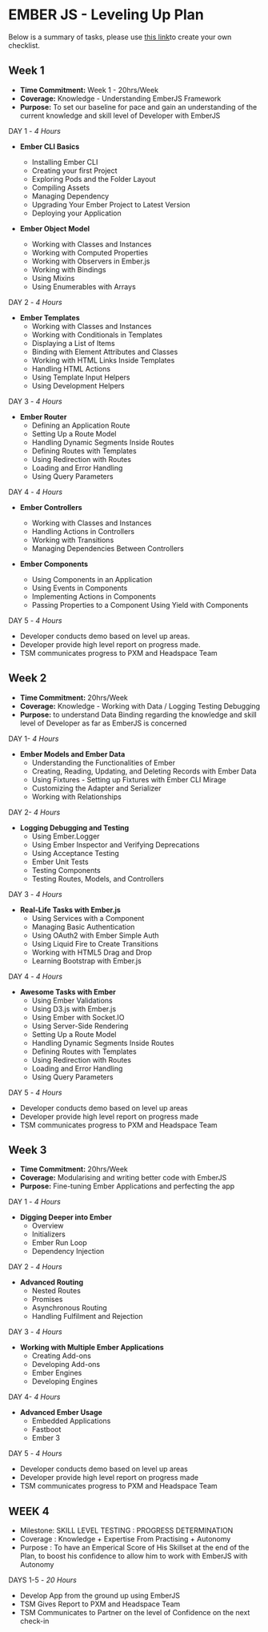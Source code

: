 # EMBER JS - Leveling Up Plan

Below is a summary of tasks, please use [this link](https://github.com/jensenfleming/Ember-Ramp/blob/master/docs/Checklist_template.md)to create your own checklist. 

## Week 1

- **Time Commitment:** Week 1 - 20hrs/Week
- **Coverage:** Knowledge - Understanding EmberJS Framework
- **Purpose:** To set our baseline for pace and gain an understanding of the current knowledge and skill level of Developer with EmberJS

DAY 1 - _4 Hours_

- **Ember CLI Basics**
  - Installing Ember CLI
  - Creating your first Project
  - Exploring Pods and the Folder Layout
  - Compiling Assets
  - Managing Dependency
  - Upgrading Your Ember Project to Latest Version
  - Deploying your Application

- **Ember Object Model**
  - Working with Classes and Instances
  - Working with Computed Properties
  - Working with Observers in Ember.js
  - Working with Bindings
  - Using Mixins
  - Using Enumerables with Arrays

DAY 2 - _4 Hours_

- **Ember Templates**
  - Working with Classes and Instances
  - Working with Conditionals in Templates
  - Displaying a List of Items
  - Binding with Element Attributes and Classes
  - Working with HTML Links Inside Templates
  - Handling HTML Actions
  - Using Template Input Helpers
  - Using Development Helpers

DAY 3 - _4 Hours_

- **Ember Router**
  - Defining an Application Route
  - Setting Up a Route Model
  - Handling Dynamic Segments Inside Routes
  - Defining Routes with Templates
  - Using Redirection with Routes
  - Loading and Error Handling
  - Using Query Parameters

DAY 4 - _4 Hours_

- **Ember Controllers**
  - Working with Classes and Instances
  - Handling Actions in Controllers
  - Working with Transitions
  - Managing Dependencies Between Controllers

- **Ember Components**
  - Using Components in an Application
  - Using Events in Components
  - Implementing Actions in Components
  - Passing Properties to a Component Using Yield with Components

DAY 5 - _4 Hours_

- Developer conducts demo based on level up areas.
- Developer provide high level report on progress made.
- TSM communicates progress to PXM and Headspace Team

## Week 2

- **Time Commitment:** 20hrs/Week
- **Coverage:** Knowledge - Working with Data / Logging Testing Debugging
- **Purpose:** to understand Data Binding regarding the knowledge and skill level of Developer as far as EmberJS is concerned

DAY 1- _4 Hours_

- **Ember Models and Ember Data**
  - Understanding the Functionalities of Ember
  - Creating, Reading, Updating, and Deleting Records with Ember Data
  - Using Fixtures - Setting up Fixtures with Ember CLI Mirage
  - Customizing the Adapter and Serializer
  - Working with Relationships

DAY 2- _4 Hours_

- **Logging Debugging and Testing**
  - Using Ember.Logger
  - Using Ember Inspector and Verifying Deprecations
  - Using Acceptance Testing
  - Ember Unit Tests
  - Testing Components
  - Testing Routes, Models, and Controllers

DAY 3 - _4 Hours_

- **Real-Life Tasks with Ember.js**
  - Using Services with a Component
  - Managing Basic Authentication
  - Using OAuth2 with Ember Simple Auth
  - Using Liquid Fire to Create Transitions
  - Working with HTML5 Drag and Drop
  - Learning Bootstrap with Ember.js

DAY 4 - _4 Hours_

- **Awesome Tasks with Ember**
  - Using Ember Validations
  - Using D3.js with Ember.js
  - Using Ember with Socket.IO
  - Using Server-Side Rendering
  - Setting Up a Route Model
  - Handling Dynamic Segments Inside Routes
  - Defining Routes with Templates
  - Using Redirection with Routes
  - Loading and Error Handling
  - Using Query Parameters

DAY 5 - _4 Hours_

- Developer conducts demo based on level up areas
- Developer provide high level report on progress made
- TSM communicates progress to PXM and Headspace Team

## Week 3

- **Time Commitment:** 20hrs/Week
- **Coverage:** Modularising and writing better code with EmberJS
- **Purpose:** Fine-tuning Ember Applications and perfecting the app

DAY 1 - _4 Hours_

- **Digging Deeper into Ember**
  - Overview
  - Initializers
  - Ember Run Loop
  - Dependency Injection

DAY 2 - _4 Hours_

- **Advanced Routing**
  - Nested Routes
  - Promises
  - Asynchronous Routing
  - Handling Fulfilment and Rejection

DAY 3 - _4 Hours_

- **Working with Multiple Ember Applications**
  - Creating Add-ons
  - Developing Add-ons
  - Ember Engines
  - Developing Engines

DAY 4- _4 Hours_

- **Advanced Ember Usage**
  - Embedded Applications
  - Fastboot
  - Ember 3

DAY 5 - _4 Hours_

- Developer conducts demo based on level up areas
- Developer provide high level report on progress made
- TSM communicates progress to PXM and Headspace Team

##

## WEEK 4

- Milestone: SKILL LEVEL TESTING : PROGRESS DETERMINATION
- Coverage : Knowledge + Expertise From Practising + Autonomy
- Purpose : To have an Emperical Score of His Skillset at the end of the Plan, to boost his confidence to allow him to work with EmberJS with Autonomy

DAYS 1-5 - _20 Hours_

- Develop App from the ground up using EmberJS
- TSM Gives Report to PXM and Headspace Team
- TSM Communicates to Partner on the level of Confidence on the next check-in
